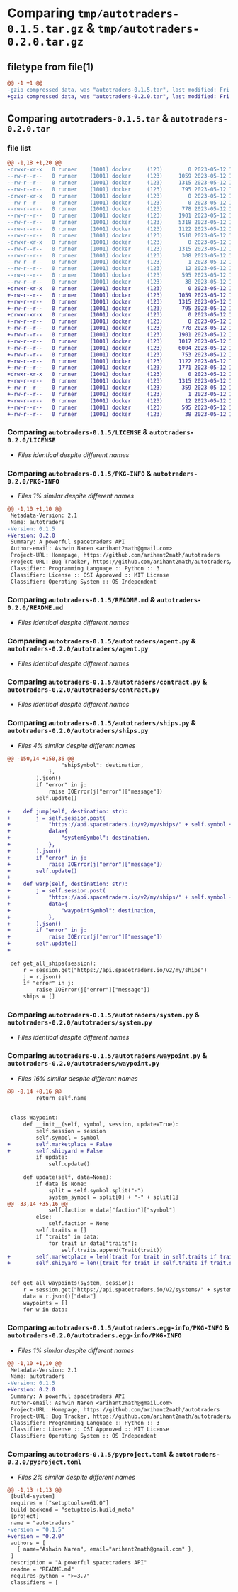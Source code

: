 # Comparing `tmp/autotraders-0.1.5.tar.gz` & `tmp/autotraders-0.2.0.tar.gz`

## filetype from file(1)

```diff
@@ -1 +1 @@
-gzip compressed data, was "autotraders-0.1.5.tar", last modified: Fri May 12 17:33:13 2023, max compression
+gzip compressed data, was "autotraders-0.2.0.tar", last modified: Fri May 12 19:45:27 2023, max compression
```

## Comparing `autotraders-0.1.5.tar` & `autotraders-0.2.0.tar`

### file list

```diff
@@ -1,18 +1,20 @@
-drwxr-xr-x   0 runner    (1001) docker     (123)        0 2023-05-12 17:33:13.556688 autotraders-0.1.5/
--rw-r--r--   0 runner    (1001) docker     (123)     1059 2023-05-12 17:33:01.000000 autotraders-0.1.5/LICENSE
--rw-r--r--   0 runner    (1001) docker     (123)     1315 2023-05-12 17:33:13.556688 autotraders-0.1.5/PKG-INFO
--rw-r--r--   0 runner    (1001) docker     (123)      795 2023-05-12 17:33:01.000000 autotraders-0.1.5/README.md
-drwxr-xr-x   0 runner    (1001) docker     (123)        0 2023-05-12 17:33:13.552688 autotraders-0.1.5/autotraders/
--rw-r--r--   0 runner    (1001) docker     (123)        0 2023-05-12 17:33:01.000000 autotraders-0.1.5/autotraders/__init__.py
--rw-r--r--   0 runner    (1001) docker     (123)      778 2023-05-12 17:33:01.000000 autotraders-0.1.5/autotraders/agent.py
--rw-r--r--   0 runner    (1001) docker     (123)     1901 2023-05-12 17:33:01.000000 autotraders-0.1.5/autotraders/contract.py
--rw-r--r--   0 runner    (1001) docker     (123)     5318 2023-05-12 17:33:01.000000 autotraders-0.1.5/autotraders/ships.py
--rw-r--r--   0 runner    (1001) docker     (123)     1122 2023-05-12 17:33:01.000000 autotraders-0.1.5/autotraders/system.py
--rw-r--r--   0 runner    (1001) docker     (123)     1510 2023-05-12 17:33:01.000000 autotraders-0.1.5/autotraders/waypoint.py
-drwxr-xr-x   0 runner    (1001) docker     (123)        0 2023-05-12 17:33:13.556688 autotraders-0.1.5/autotraders.egg-info/
--rw-r--r--   0 runner    (1001) docker     (123)     1315 2023-05-12 17:33:13.000000 autotraders-0.1.5/autotraders.egg-info/PKG-INFO
--rw-r--r--   0 runner    (1001) docker     (123)      308 2023-05-12 17:33:13.000000 autotraders-0.1.5/autotraders.egg-info/SOURCES.txt
--rw-r--r--   0 runner    (1001) docker     (123)        1 2023-05-12 17:33:13.000000 autotraders-0.1.5/autotraders.egg-info/dependency_links.txt
--rw-r--r--   0 runner    (1001) docker     (123)       12 2023-05-12 17:33:13.000000 autotraders-0.1.5/autotraders.egg-info/top_level.txt
--rw-r--r--   0 runner    (1001) docker     (123)      595 2023-05-12 17:33:01.000000 autotraders-0.1.5/pyproject.toml
--rw-r--r--   0 runner    (1001) docker     (123)       38 2023-05-12 17:33:13.556688 autotraders-0.1.5/setup.cfg
+drwxr-xr-x   0 runner    (1001) docker     (123)        0 2023-05-12 19:45:27.100387 autotraders-0.2.0/
+-rw-r--r--   0 runner    (1001) docker     (123)     1059 2023-05-12 19:45:14.000000 autotraders-0.2.0/LICENSE
+-rw-r--r--   0 runner    (1001) docker     (123)     1315 2023-05-12 19:45:27.100387 autotraders-0.2.0/PKG-INFO
+-rw-r--r--   0 runner    (1001) docker     (123)      795 2023-05-12 19:45:14.000000 autotraders-0.2.0/README.md
+drwxr-xr-x   0 runner    (1001) docker     (123)        0 2023-05-12 19:45:27.100387 autotraders-0.2.0/autotraders/
+-rw-r--r--   0 runner    (1001) docker     (123)        0 2023-05-12 19:45:14.000000 autotraders-0.2.0/autotraders/__init__.py
+-rw-r--r--   0 runner    (1001) docker     (123)      778 2023-05-12 19:45:14.000000 autotraders-0.2.0/autotraders/agent.py
+-rw-r--r--   0 runner    (1001) docker     (123)     1901 2023-05-12 19:45:14.000000 autotraders-0.2.0/autotraders/contract.py
+-rw-r--r--   0 runner    (1001) docker     (123)     1017 2023-05-12 19:45:14.000000 autotraders-0.2.0/autotraders/marketplace.py
+-rw-r--r--   0 runner    (1001) docker     (123)     6004 2023-05-12 19:45:14.000000 autotraders-0.2.0/autotraders/ships.py
+-rw-r--r--   0 runner    (1001) docker     (123)      753 2023-05-12 19:45:14.000000 autotraders-0.2.0/autotraders/shipyard.py
+-rw-r--r--   0 runner    (1001) docker     (123)     1122 2023-05-12 19:45:14.000000 autotraders-0.2.0/autotraders/system.py
+-rw-r--r--   0 runner    (1001) docker     (123)     1771 2023-05-12 19:45:14.000000 autotraders-0.2.0/autotraders/waypoint.py
+drwxr-xr-x   0 runner    (1001) docker     (123)        0 2023-05-12 19:45:27.100387 autotraders-0.2.0/autotraders.egg-info/
+-rw-r--r--   0 runner    (1001) docker     (123)     1315 2023-05-12 19:45:27.000000 autotraders-0.2.0/autotraders.egg-info/PKG-INFO
+-rw-r--r--   0 runner    (1001) docker     (123)      359 2023-05-12 19:45:27.000000 autotraders-0.2.0/autotraders.egg-info/SOURCES.txt
+-rw-r--r--   0 runner    (1001) docker     (123)        1 2023-05-12 19:45:27.000000 autotraders-0.2.0/autotraders.egg-info/dependency_links.txt
+-rw-r--r--   0 runner    (1001) docker     (123)       12 2023-05-12 19:45:27.000000 autotraders-0.2.0/autotraders.egg-info/top_level.txt
+-rw-r--r--   0 runner    (1001) docker     (123)      595 2023-05-12 19:45:14.000000 autotraders-0.2.0/pyproject.toml
+-rw-r--r--   0 runner    (1001) docker     (123)       38 2023-05-12 19:45:27.100387 autotraders-0.2.0/setup.cfg
```

### Comparing `autotraders-0.1.5/LICENSE` & `autotraders-0.2.0/LICENSE`

 * *Files identical despite different names*

### Comparing `autotraders-0.1.5/PKG-INFO` & `autotraders-0.2.0/PKG-INFO`

 * *Files 1% similar despite different names*

```diff
@@ -1,10 +1,10 @@
 Metadata-Version: 2.1
 Name: autotraders
-Version: 0.1.5
+Version: 0.2.0
 Summary: A powerful spacetraders API
 Author-email: Ashwin Naren <arihant2math@gmail.com>
 Project-URL: Homepage, https://github.com/arihant2math/autotraders
 Project-URL: Bug Tracker, https://github.com/arihant2math/autotraders/issues
 Classifier: Programming Language :: Python :: 3
 Classifier: License :: OSI Approved :: MIT License
 Classifier: Operating System :: OS Independent
```

### Comparing `autotraders-0.1.5/README.md` & `autotraders-0.2.0/README.md`

 * *Files identical despite different names*

### Comparing `autotraders-0.1.5/autotraders/agent.py` & `autotraders-0.2.0/autotraders/agent.py`

 * *Files identical despite different names*

### Comparing `autotraders-0.1.5/autotraders/contract.py` & `autotraders-0.2.0/autotraders/contract.py`

 * *Files identical despite different names*

### Comparing `autotraders-0.1.5/autotraders/ships.py` & `autotraders-0.2.0/autotraders/ships.py`

 * *Files 4% similar despite different names*

```diff
@@ -150,14 +150,36 @@
                 "shipSymbol": destination,
             },
         ).json()
         if "error" in j:
             raise IOError(j["error"]["message"])
         self.update()
 
+    def jump(self, destination: str):
+        j = self.session.post(
+            "https://api.spacetraders.io/v2/my/ships/" + self.symbol + "/jump",
+            data={
+                "systemSymbol": destination,
+            },
+        ).json()
+        if "error" in j:
+            raise IOError(j["error"]["message"])
+        self.update()
+
+    def warp(self, destination: str):
+        j = self.session.post(
+            "https://api.spacetraders.io/v2/my/ships/" + self.symbol + "/warp",
+            data={
+                "waypointSymbol": destination,
+            },
+        ).json()
+        if "error" in j:
+            raise IOError(j["error"]["message"])
+        self.update()
+
 
 def get_all_ships(session):
     r = session.get("https://api.spacetraders.io/v2/my/ships")
     j = r.json()
     if "error" in j:
         raise IOError(j["error"]["message"])
     ships = []
```

### Comparing `autotraders-0.1.5/autotraders/system.py` & `autotraders-0.2.0/autotraders/system.py`

 * *Files identical despite different names*

### Comparing `autotraders-0.1.5/autotraders/waypoint.py` & `autotraders-0.2.0/autotraders/waypoint.py`

 * *Files 16% similar despite different names*

```diff
@@ -8,14 +8,16 @@
         return self.name
 
 
 class Waypoint:
     def __init__(self, symbol, session, update=True):
         self.session = session
         self.symbol = symbol
+        self.marketplace = False
+        self.shipyard = False
         if update:
             self.update()
 
     def update(self, data=None):
         if data is None:
             split = self.symbol.split("-")
             system_symbol = split[0] + "-" + split[1]
@@ -33,14 +35,16 @@
             self.faction = data["faction"]["symbol"]
         else:
             self.faction = None
         self.traits = []
         if "traits" in data:
             for trait in data["traits"]:
                 self.traits.append(Trait(trait))
+        self.marketplace = len([trait for trait in self.traits if trait.symbol == "MARKETPLACE"]) > 0
+        self.shipyard = len([trait for trait in self.traits if trait.symbol == "SHIPYARD"]) > 0
 
 
 def get_all_waypoints(system, session):
     r = session.get("https://api.spacetraders.io/v2/systems/" + system + "/waypoints")
     data = r.json()["data"]
     waypoints = []
     for w in data:
```

### Comparing `autotraders-0.1.5/autotraders.egg-info/PKG-INFO` & `autotraders-0.2.0/autotraders.egg-info/PKG-INFO`

 * *Files 1% similar despite different names*

```diff
@@ -1,10 +1,10 @@
 Metadata-Version: 2.1
 Name: autotraders
-Version: 0.1.5
+Version: 0.2.0
 Summary: A powerful spacetraders API
 Author-email: Ashwin Naren <arihant2math@gmail.com>
 Project-URL: Homepage, https://github.com/arihant2math/autotraders
 Project-URL: Bug Tracker, https://github.com/arihant2math/autotraders/issues
 Classifier: Programming Language :: Python :: 3
 Classifier: License :: OSI Approved :: MIT License
 Classifier: Operating System :: OS Independent
```

### Comparing `autotraders-0.1.5/pyproject.toml` & `autotraders-0.2.0/pyproject.toml`

 * *Files 2% similar despite different names*

```diff
@@ -1,13 +1,13 @@
 [build-system]
 requires = ["setuptools>=61.0"]
 build-backend = "setuptools.build_meta"
 [project]
 name = "autotraders"
-version = "0.1.5"
+version = "0.2.0"
 authors = [
   { name="Ashwin Naren", email="arihant2math@gmail.com" },
 ]
 description = "A powerful spacetraders API"
 readme = "README.md"
 requires-python = ">=3.7"
 classifiers = [
```

